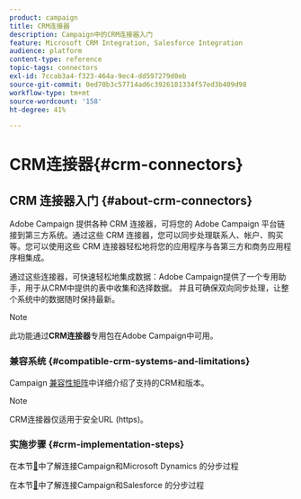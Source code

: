 ```yaml
---
product: campaign
title: CRM连接器
description: Campaign中的CRM连接器入门
feature: Microsoft CRM Integration, Salesforce Integration
audience: platform
content-type: reference
topic-tags: connectors
exl-id: 7ccab3a4-f323-464a-9ec4-dd597279d0eb
source-git-commit: 0ed70b3c57714ad6c3926181334f57ed3b409d98
workflow-type: tm+mt
source-wordcount: '158'
ht-degree: 41%

---
```


# CRM连接器{#crm-connectors}



## CRM 连接器入门 {#about-crm-connectors}

Adobe Campaign 提供各种 CRM 连接器，可将您的 Adobe Campaign 平台链接到第三方系统。通过这些 CRM 连接器，您可以同步处理联系人、帐户、购买等。您可以使用这些 CRM 连接器轻松地将您的应用程序与各第三方和商务应用程序相集成。

通过这些连接器，可快速轻松地集成数据：Adobe Campaign提供了一个专用助手，用于从CRM中提供的表中收集和选择数据。 并且可确保双向同步处理，让整个系统中的数据随时保持最新。

>[!NOTE]
>
>此功能通过&#x200B;**CRM连接器**&#x200B;专用包在Adobe Campaign中可用。


### 兼容系统 {#compatible-crm-systems-and-limitations}

Campaign [兼容性矩阵](../../rn/using/compatibility-matrix.md)中详细介绍了支持的CRM和版本。

>[!NOTE]
>
>CRM连接器仅适用于安全URL (https)。

### 实施步骤 {#crm-implementation-steps}

在本节[&#128279;](../../platform/using/crm-ms-dynamics.md)中了解连接Campaign和Microsoft Dynamics 的分步过程


在本节[&#128279;](../../platform/using/crm-sfdc.md)中了解连接Campaign和Salesforce 的分步过程
